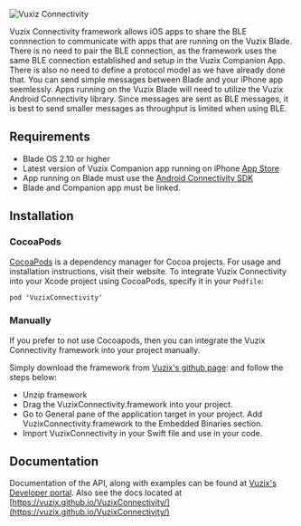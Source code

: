 ![Vuxiz Connectivity](https://d5zmsof142f36.cloudfront.net/images/vuzix-logo.png)

Vuzix Connectivity framework allows iOS apps to share the BLE connnection to communicate with apps that are running on the Vuzix Blade.  There is no need to pair the BLE connection, as the framework uses the same BLE connection established and setup in the Vuzix Companion App.  There is also no need to define a protocol model as we have already done that.  You can send simple messages between Blade and your iPhone app seemlessly.    Apps running on the Vuzix Blade will need to utilize the Vuzix Android Connectivity library.   Since messages are sent as BLE messages, it is best to send smaller messages as throughput is limited when using BLE.


## Requirements

- Blade OS 2.10 or higher
- Latest version of Vuzix Companion app running on iPhone [App Store](https://apps.apple.com/us/app/id1383316233)
- App running on Blade must use the [Android Connectivity SDK](https://www.vuzix.com/Developer/KnowledgeBase/Detail/1098)
- Blade and Companion app must be linked.


## Installation

### CocoaPods

[CocoaPods](https://cocoapods.org) is a dependency manager for Cocoa projects. For usage and installation instructions, visit their website. To integrate Vuzix Connectivity into your Xcode project using CocoaPods, specify it in your `Podfile`:

```swift
pod 'VuzixConnectivity'
```

### Manually

If you prefer to not use Cocoapods, then you can integrate the Vuzix Connectivity framework into your project manually. 

Simply download the framework from [Vuzix's github page](https://github.com/Vuzix/VuzixConnectivity): and follow the steps below:
* Unzip framework
* Drag the VuzixConnectivity.framework into your project.  
* Go to General pane of the application target in your project. Add VuzixConnectivity.framework to the Embedded Binaries section. 
* Import VuzixConnectivity in your Swift file and use in your code.

## Documentation
Documentation of the API, along with examples can be found at [Vuzix's Developer portal]( https://www.vuzix.com/Developer/knowledgebase/Detail/1099).   Also see the docs located at [https://vuzix.github.io/VuzixConnectivity/](https://vuzix.github.io/VuzixConnectivity/)
